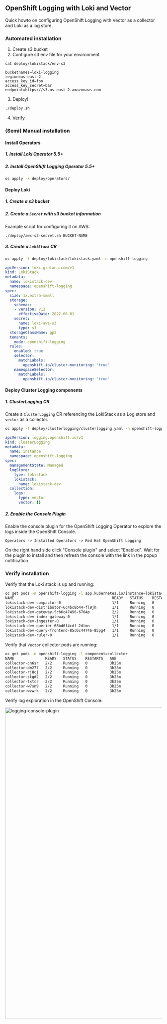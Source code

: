 ## OpenShift Logging with Loki and Vector

Quick howto on configuring OpenShift Logging with Vector as a collector and Loki as a log store.

### Automated installation

1. Create s3 bucket
2. Configure s3 env file for your environment

```
cat deploy/lokistack/env-s3
```

```
bucketnames=loki-logging
region=us-east-2
access_key_id=foo
access_key_secret=bar
endpoint=https://s3.us-east-2.amazonaws.com
```

3. Deploy!

```bash
./deploy.sh
```

4. [Verify](#verify-installation)

### (Semi) Manual installation

#### Install Operators

##### 1. Install Loki Operator 5.5+
##### 2. Install OpenShift Logging Operator 5.5+

```bash
oc apply -k deploy/operators/
```

#### Deploy Loki

##### 1. Create a s3 bucket
##### 2. Create a `Secret` with s3 bucket information

Example script for configuring it on AWS:
```
./deploy/aws-s3-secret.sh BUCKET-NAME
```

##### 3. Create a `LokiStack` CR

```bash
oc apply -f deploy/lokistack/lokistack.yaml -n openshift-logging
```

```yaml
apiVersion: loki.grafana.com/v1
kind: LokiStack
metadata:
  name: lokistack-dev
  namespace: openshift-logging
spec:
  size: 1x.extra-small
  storage:
    schemas:
    - version: v12
      effectiveDate: 2022-06-01
    secret:
      name: loki-aws-s3
      type: s3
  storageClassName: gp2
  tenants:
    mode: openshift-logging
  rules:
    enabled: true
    selector:
      matchLabels:
        openshift.io/cluster-monitoring: "true"
    namespaceSelector:
      matchLabels:
        openshift.io/cluster-monitoring: "true"
```

#### Deploy Cluster Logging components

##### 1. ClusterLogging CR

Create a `ClusterLogging` CR referencing the LokiStack as a Log store and `vector` as a collector.

```bash
oc apply -f deploy/clusterlogging/clusterlogging.yaml -n openshift-logging
```

```yaml
apiVersion: logging.openshift.io/v1
kind: ClusterLogging
metadata:
  name: instance
  namespace: openshift-logging
spec:
  managementState: Managed
  logStore:
    type: lokistack
    lokistack:
      name: lokistack-dev
  collection:
    logs:
      type: vector
      vector: {}
```

##### 2. Enable the Console Plugin

Enable the console plugin for the OpenShift Logging Operator to explore the logs inside the OpenShift Console.

```
Operators -> Installed Operators -> Red Hat OpenShift Logging
```
On the right hand side click "Console plugin" and select "Enabled". Wait for the plugin to install and then refresh the console with the link in the popup notification

### Verify installation


Verify that the Loki stack is up and running:

```bash
oc get pods -n openshift-logging -l app.kubernetes.io/instance=lokistack-dev
NAME                                            READY   STATUS    RESTARTS   AGE
lokistack-dev-compactor-0                       1/1     Running   0          3h28m
lokistack-dev-distributor-6c4bc8b44-fl9jh       1/1     Running   0          3h28m
lokistack-dev-gateway-5cb6c47496-6764p          2/2     Running   0          3h28m
lokistack-dev-index-gateway-0                   1/1     Running   0          3h28m
lokistack-dev-ingester-0                        1/1     Running   0          3h28m
lokistack-dev-querier-68bd6f4cdf-2dtmn          1/1     Running   0          3h28m
lokistack-dev-query-frontend-85c6c44746-85pg4   1/1     Running   0          3h28m
lokistack-dev-ruler-0                           1/1     Running   0          3h28m
```

Verify that `Vector` collector pods are running:

```bash
oc get pods -n openshift-logging -l component=collector
NAME              READY   STATUS    RESTARTS   AGE
collector-cn6sr   2/2     Running   0          3h25m
collector-dm277   2/2     Running   0          3h25m
collector-rj8cj   2/2     Running   0          3h25m
collector-stgd2   2/2     Running   0          3h25m
collector-txtcr   2/2     Running   0          3h25m
collector-w7sn9   2/2     Running   0          3h25m
collector-wvwrk   2/2     Running   0          3h25m
```

Verify log exploration in the OpenShift Console:

<img width="1000" alt="logging-console-plugin" src="https://user-images.githubusercontent.com/4189904/185391043-4451a9cd-fef1-4055-aa3c-cc2287cdf0be.png">

